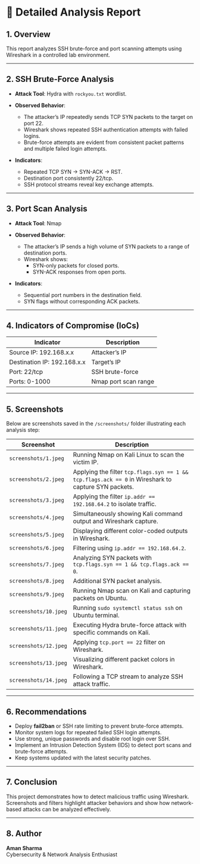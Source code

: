 # 📝 Detailed Analysis Report

## 1. Overview

This report analyzes SSH brute-force and port scanning attempts using Wireshark in a controlled lab environment.

---

## 2. SSH Brute-Force Analysis

- **Attack Tool**: Hydra with `rockyou.txt` wordlist.
- **Observed Behavior**:
  - The attacker’s IP repeatedly sends TCP SYN packets to the target on port 22.
  - Wireshark shows repeated SSH authentication attempts with failed logins.
  - Brute-force attempts are evident from consistent packet patterns and multiple failed login attempts.

- **Indicators**:
  - Repeated TCP SYN → SYN-ACK → RST.
  - Destination port consistently 22/tcp.
  - SSH protocol streams reveal key exchange attempts.

---

## 3. Port Scan Analysis

- **Attack Tool**: Nmap
- **Observed Behavior**:
  - The attacker’s IP sends a high volume of SYN packets to a range of destination ports.
  - Wireshark shows:
    - SYN-only packets for closed ports.
    - SYN-ACK responses from open ports.

- **Indicators**:
  - Sequential port numbers in the destination field.
  - SYN flags without corresponding ACK packets.

---

## 4. Indicators of Compromise (IoCs)

| Indicator             | Description           |
|-----------------------|-----------------------|
| Source IP: 192.168.x.x  | Attacker’s IP        |
| Destination IP: 192.168.x.x | Target’s IP      |
| Port: 22/tcp          | SSH brute-force       |
| Ports: 0-1000         | Nmap port scan range  |

---

## 5. Screenshots

Below are screenshots saved in the `/screenshots/` folder illustrating each analysis step:

| Screenshot | Description |
|------------|-------------|
| `screenshots/1.jpeg`  | Running Nmap on Kali Linux to scan the victim IP. |
| `screenshots/2.jpeg`  | Applying the filter `tcp.flags.syn == 1 && tcp.flags.ack == 0` in Wireshark to capture SYN packets. |
| `screenshots/3.jpeg`  | Applying the filter `ip.addr == 192.168.64.2` to isolate traffic. |
| `screenshots/4.jpeg`  | Simultaneously showing Kali command output and Wireshark capture. |
| `screenshots/5.jpeg`  | Displaying different color-coded outputs in Wireshark. |
| `screenshots/6.jpeg`  | Filtering using `ip.addr == 192.168.64.2`. |
| `screenshots/7.jpeg`  | Analyzing SYN packets with `tcp.flags.syn == 1 && tcp.flags.ack == 0`. |
| `screenshots/8.jpeg`  | Additional SYN packet analysis. |
| `screenshots/9.jpeg`  | Running Nmap scan on Kali and capturing packets on Ubuntu. |
| `screenshots/10.jpeg` | Running `sudo systemctl status ssh` on Ubuntu terminal. |
| `screenshots/11.jpeg` | Executing Hydra brute-force attack with specific commands on Kali. |
| `screenshots/12.jpeg` | Applying `tcp.port == 22` filter on Wireshark. |
| `screenshots/13.jpeg` | Visualizing different packet colors in Wireshark. |
| `screenshots/14.jpeg` | Following a TCP stream to analyze SSH attack traffic. |

---

## 6. Recommendations

- Deploy **fail2ban** or SSH rate limiting to prevent brute-force attempts.
- Monitor system logs for repeated failed SSH login attempts.
- Use strong, unique passwords and disable root login over SSH.
- Implement an Intrusion Detection System (IDS) to detect port scans and brute-force attempts.
- Keep systems updated with the latest security patches.

---

## 7. Conclusion

This project demonstrates how to detect malicious traffic using Wireshark. Screenshots and filters highlight attacker behaviors and show how network-based attacks can be analyzed effectively.

---

## 8. Author

**Aman Sharma**  
Cybersecurity & Network Analysis Enthusiast
